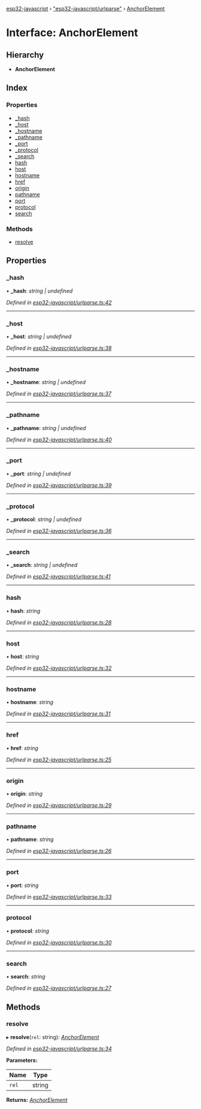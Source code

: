 [esp32-javascript](../README.md) › ["esp32-javascript/urlparse"](../modules/_esp32_javascript_urlparse_.md) › [AnchorElement](_esp32_javascript_urlparse_.anchorelement.md)

# Interface: AnchorElement

## Hierarchy

* **AnchorElement**

## Index

### Properties

* [_hash](_esp32_javascript_urlparse_.anchorelement.md#_hash)
* [_host](_esp32_javascript_urlparse_.anchorelement.md#_host)
* [_hostname](_esp32_javascript_urlparse_.anchorelement.md#_hostname)
* [_pathname](_esp32_javascript_urlparse_.anchorelement.md#_pathname)
* [_port](_esp32_javascript_urlparse_.anchorelement.md#_port)
* [_protocol](_esp32_javascript_urlparse_.anchorelement.md#_protocol)
* [_search](_esp32_javascript_urlparse_.anchorelement.md#_search)
* [hash](_esp32_javascript_urlparse_.anchorelement.md#hash)
* [host](_esp32_javascript_urlparse_.anchorelement.md#host)
* [hostname](_esp32_javascript_urlparse_.anchorelement.md#hostname)
* [href](_esp32_javascript_urlparse_.anchorelement.md#href)
* [origin](_esp32_javascript_urlparse_.anchorelement.md#origin)
* [pathname](_esp32_javascript_urlparse_.anchorelement.md#pathname)
* [port](_esp32_javascript_urlparse_.anchorelement.md#port)
* [protocol](_esp32_javascript_urlparse_.anchorelement.md#protocol)
* [search](_esp32_javascript_urlparse_.anchorelement.md#search)

### Methods

* [resolve](_esp32_javascript_urlparse_.anchorelement.md#resolve)

## Properties

###  _hash

• **_hash**: *string | undefined*

*Defined in [esp32-javascript/urlparse.ts:42](https://github.com/marcelkottmann/esp32-javascript/blob/22ffb3d/components/esp32-javascript/urlparse.ts#L42)*

___

###  _host

• **_host**: *string | undefined*

*Defined in [esp32-javascript/urlparse.ts:38](https://github.com/marcelkottmann/esp32-javascript/blob/22ffb3d/components/esp32-javascript/urlparse.ts#L38)*

___

###  _hostname

• **_hostname**: *string | undefined*

*Defined in [esp32-javascript/urlparse.ts:37](https://github.com/marcelkottmann/esp32-javascript/blob/22ffb3d/components/esp32-javascript/urlparse.ts#L37)*

___

###  _pathname

• **_pathname**: *string | undefined*

*Defined in [esp32-javascript/urlparse.ts:40](https://github.com/marcelkottmann/esp32-javascript/blob/22ffb3d/components/esp32-javascript/urlparse.ts#L40)*

___

###  _port

• **_port**: *string | undefined*

*Defined in [esp32-javascript/urlparse.ts:39](https://github.com/marcelkottmann/esp32-javascript/blob/22ffb3d/components/esp32-javascript/urlparse.ts#L39)*

___

###  _protocol

• **_protocol**: *string | undefined*

*Defined in [esp32-javascript/urlparse.ts:36](https://github.com/marcelkottmann/esp32-javascript/blob/22ffb3d/components/esp32-javascript/urlparse.ts#L36)*

___

###  _search

• **_search**: *string | undefined*

*Defined in [esp32-javascript/urlparse.ts:41](https://github.com/marcelkottmann/esp32-javascript/blob/22ffb3d/components/esp32-javascript/urlparse.ts#L41)*

___

###  hash

• **hash**: *string*

*Defined in [esp32-javascript/urlparse.ts:28](https://github.com/marcelkottmann/esp32-javascript/blob/22ffb3d/components/esp32-javascript/urlparse.ts#L28)*

___

###  host

• **host**: *string*

*Defined in [esp32-javascript/urlparse.ts:32](https://github.com/marcelkottmann/esp32-javascript/blob/22ffb3d/components/esp32-javascript/urlparse.ts#L32)*

___

###  hostname

• **hostname**: *string*

*Defined in [esp32-javascript/urlparse.ts:31](https://github.com/marcelkottmann/esp32-javascript/blob/22ffb3d/components/esp32-javascript/urlparse.ts#L31)*

___

###  href

• **href**: *string*

*Defined in [esp32-javascript/urlparse.ts:25](https://github.com/marcelkottmann/esp32-javascript/blob/22ffb3d/components/esp32-javascript/urlparse.ts#L25)*

___

###  origin

• **origin**: *string*

*Defined in [esp32-javascript/urlparse.ts:29](https://github.com/marcelkottmann/esp32-javascript/blob/22ffb3d/components/esp32-javascript/urlparse.ts#L29)*

___

###  pathname

• **pathname**: *string*

*Defined in [esp32-javascript/urlparse.ts:26](https://github.com/marcelkottmann/esp32-javascript/blob/22ffb3d/components/esp32-javascript/urlparse.ts#L26)*

___

###  port

• **port**: *string*

*Defined in [esp32-javascript/urlparse.ts:33](https://github.com/marcelkottmann/esp32-javascript/blob/22ffb3d/components/esp32-javascript/urlparse.ts#L33)*

___

###  protocol

• **protocol**: *string*

*Defined in [esp32-javascript/urlparse.ts:30](https://github.com/marcelkottmann/esp32-javascript/blob/22ffb3d/components/esp32-javascript/urlparse.ts#L30)*

___

###  search

• **search**: *string*

*Defined in [esp32-javascript/urlparse.ts:27](https://github.com/marcelkottmann/esp32-javascript/blob/22ffb3d/components/esp32-javascript/urlparse.ts#L27)*

## Methods

###  resolve

▸ **resolve**(`rel`: string): *[AnchorElement](_esp32_javascript_urlparse_.anchorelement.md)*

*Defined in [esp32-javascript/urlparse.ts:34](https://github.com/marcelkottmann/esp32-javascript/blob/22ffb3d/components/esp32-javascript/urlparse.ts#L34)*

**Parameters:**

Name | Type |
------ | ------ |
`rel` | string |

**Returns:** *[AnchorElement](_esp32_javascript_urlparse_.anchorelement.md)*
